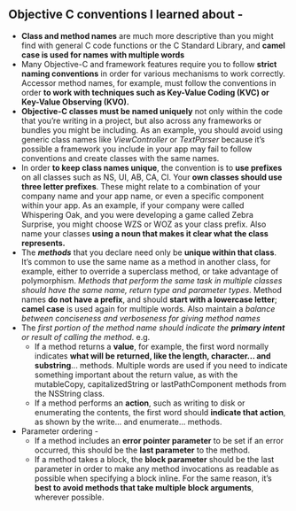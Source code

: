 
## Objective C conventions I learned about -
* **Class and method names** are much more descriptive than you might find with general C code functions or the C Standard Library, and **camel case is used for names with multiple words**
* Many Objective-C and framework features require you to follow **strict naming conventions** in order for various mechanisms to work correctly. Accessor method names, for example, must follow the conventions in order **to work with techniques such as Key-Value Coding (KVC) or Key-Value Observing (KVO).**
* **Objective-C classes must be named uniquely** not only within the code that you’re writing in a project, but also across any frameworks or bundles you might be including. As an example, you should avoid using generic class names like *ViewController* or *TextParser* because it’s possible a framework you include in your app may fail to follow conventions and create classes with the same names.
* In order **to keep class names unique**, the convention is to **use prefixes** on all classes such as NS, UI, AB, CA, CI. Your **own classes should use three letter prefixes**. These might relate to a combination of your company name and your app name, or even a specific component within your app. As an example, if your company were called Whispering Oak, and you were developing a game called Zebra Surprise, you might choose WZS or WOZ as your class prefix. Also name your classes **using a noun that makes it clear what the class represents.**
* The ***methods*** that you declare need only be **unique within that class**. It’s common to use the same name as a method in another class, for example, either to override a superclass method, or take advantage of polymorphism. *Methods that perform the same task in multiple classes should have the same name, return type and parameter types*. Method names **do not have a prefix**, and should **start with a lowercase letter**; **camel case** is used again for multiple words. Also maintain a *balance between conciseness and verboseness for giving method names*
* The *first portion of the method name should indicate the **primary intent** or result of calling the method*. e.g. 
	* If a method returns a **value**, for example, the first word normally indicates **what will be returned, like the length, character... and substring**... methods. Multiple words are used if you need to indicate something important about the return value, as with the mutableCopy, capitalizedString or lastPathComponent methods from the NSString class.
	* If a method performs an **action**, such as writing to disk or enumerating the contents, the first word should **indicate that action**, as shown by the write... and enumerate... methods.
* Parameter ordering -
	* If a method includes an **error pointer parameter** to be set if an error occurred, this should be the **last parameter** to the method. 
	* If a method takes a block, the **block parameter** should be the last parameter in order to make any method invocations as readable as possible when specifying a block inline. For the same reason, it’s **best to avoid methods that take multiple block arguments**, wherever possible.
